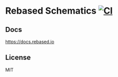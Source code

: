 # Rebased Schematics [![CI](https://github.com/stewwan/rebased/workflows/CI/badge.svg)](https://github.com/stewwan/rebased/actions)

## Docs

https://docs.rebased.io

## License

MIT
